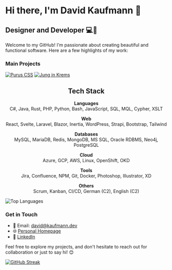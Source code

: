 # Hi there, I'm David Kaufmann 👋

## Designer and Developer 💻🎨

Welcome to my GitHub! I'm passionate about creating beautiful and functional software. Here are a few highlights of my work:

### Main Projects

[![Purus CSS](https://github-readme-stats.vercel.app/api/pin/?username=kaufmann-dev&repo=PurusCss&theme=dark)](https://github.com/kaufmann-dev/PurusCss)
[![Jung in Krems](https://github-readme-stats.vercel.app/api/pin/?username=kaufmann-dev&repo=JungInKrems&theme=dark)](https://github.com/kaufmann-dev/JungInKrems)

<div align="center">

## Tech Stack

**Languages**<br>
C#, Java, Rust, PHP, Python, Bash, JavaScript, SQL, MQL, Cypher, XSLT

**Web**<br>
React, Svelte, Laravel, Blazor, Inertia, WordPress, Strapi, Bootstrap, Tailwind

**Databases**<br>
MySQL, MariaDB, Redis, MongoDB, MS SQL, Oracle RDBMS, Neo4j, PostgreSQL

**Cloud**<br>
Azure, GCP, AWS, Linux, OpenShift, OKD

**Tools**<br>
Jira, Confluence, NPM, Git, Docker, Photoshop, Illustrator, XD

**Others**<br>
Scrum, Kanban, CI/CD, German (C2), English (C2)

</div>




![Top Languages](https://github-readme-stats.vercel.app/api/top-langs/?username=kaufmann-dev&layout=compact&theme=dark)

### Get in Touch

- 📧 Email: [david@kaufmann.dev](mailto:david@kaufmann.dev)
- 🌐 [Personal Homepage](https://david.kaufman.dev)
- 💼 [LinkedIn](https://www.linkedin.com/in/david-kaufmann-dev)

Feel free to explore my projects, and don't hesitate to reach out for collaboration or just to say hi! 😊

[![GitHub Streak](https://streak-stats.demolab.com?user=kaufmann-dev&theme=transparent&hide_border=true&date_format=j%20M%5B%20Y%5D)](https://git.io/streak-stats)

